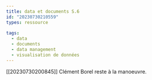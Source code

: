 ```yaml
---
title: data et documents S.6
id: "20230730210559"
types: ressource
  
tags:
  - data
  - documents
  - data management
  - visualisation de données
---
```


[[20230730200845]] Clément Borel reste à la manoeuvre.